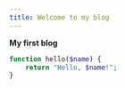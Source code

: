 ```yaml
---
title: Welcome to my blog
---
```


**My first blog**


```php
function hello($name) {
    return "Hello, $name!";
}
```


